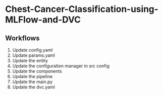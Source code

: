 # Chest-Cancer-Classification-using-MLFlow-and-DVC

## Workflows

1. Update config.yaml 
2. Update params.yaml
3. Update the entity
4. Update the configuration manager in src config
5. Update the components
6. Update the pipeline
7. Update the main.py
8. Update the dvc.yaml